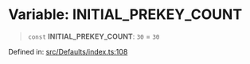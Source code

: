 # Variable: INITIAL\_PREKEY\_COUNT

> `const` **INITIAL\_PREKEY\_COUNT**: `30` = `30`

Defined in: [src/Defaults/index.ts:108](https://github.com/Fokusdotid/Baileys/blob/e5a24e138f3b69cf124e0406999e537d5c9a6c18/src/Defaults/index.ts#L108)

